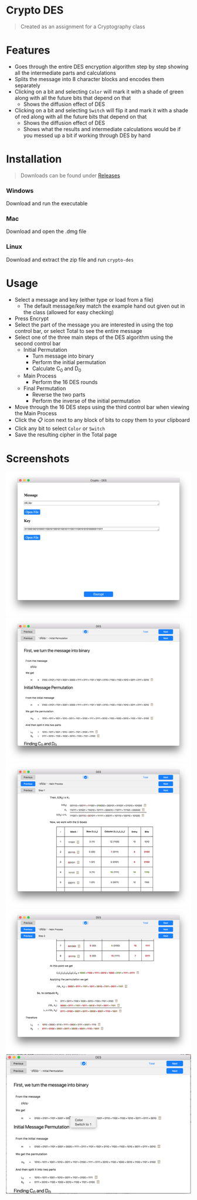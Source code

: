 # Crypto DES

> Created as an assignment for a Cryptography class

# Features
- Goes through the entire DES encryption algorithm step by step showing all the intermediate parts and calculations
- Splits the message into 8 character blocks and encodes them separately
- Clicking on a bit and selecting `Color` will mark it with a shade of green along with all the future bits that depend on that
    - Shows the diffusion effect of DES
- Clicking on a bit and selecting `Switch` will flip it and mark it with a shade of red along with all the future bits that depend on that
    - Shows the diffusion effect of DES
    - Shows what the results and intermediate calculations would be if you messed up a bit if working through DES by hand
    
# Installation

> Downloads can be found under [Releases](https://github.com/karaggeorge/crypto-des/releases) 

### Windows
Download and run the executable

### Mac
Download and open the .dmg file

### Linux
Download and extract the zip file and run `crypto-des`

# Usage
- Select a message and key (either type or load from a file)
    - The default message/key match the example hand out given out in the class (allowed for easy checking)
- Press Encrypt
- Select the part of the message you are interested in using the top control bar, or select Total to see the entire message
- Select one of the three main steps of the DES algorithm using the second control bar
    - Initial Permutation
        - Turn message into binary
        - Perform the initial permutation
        - Calculate C<sub>0</sub> and D<sub>0</sub>
    - Main Process
        - Perform the 16 DES rounds
    - Final Permutation
        - Reverse the two parts
        - Perform the inverse of the initial permutation
- Move through the 16 DES steps using the third control bar when viewing the Main Process
- Click the 📋 icon next to any block of bits to copy them to your clipboard
- Click any bit to select `Color` or `Switch`
- Save the resulting cipher in the Total page

# Screenshots
![Screen Shot 1](screenshots/screen-shot-1.png)
![Screen Shot 2](screenshots/screen-shot-2.png)
![Screen Shot 4](screenshots/screen-shot-4.png)
![Screen Shot 5](screenshots/screen-shot-5.png)
![Screen Shot 3](screenshots/screen-shot-3.png)
